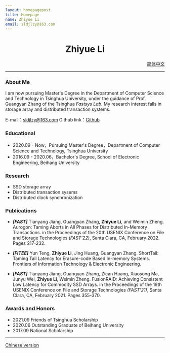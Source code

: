 ```yaml
---
layout: homepagepost
title: Homepage
name: Zhiyue Li
email: sldjlzy@163.com
---
```


# <center> Zhiyue Li

<p align="right"><a href="index.markdown">简体中文</a></p>

---

### About Me
I am now pursuing Master's Degree in the Department of Computer Science and Technology in Tsinghua University, under the guidance of Prof. Guangyan Zhang of the Tsinghua *Fastsys Lab*. My research interest falls in storage array and distributed transaction systems.


E-mail：sldjlzy@163.com 
Github link：[Github](github.com/lizhiyuell)

### Educational
* 2020.09 - Now，Pursuing Master's Degree，Department of Computer Science and Technology, Tsinghua University
* 2016.09 - 2020.06，Bachelor's Degree, School of Electronic Engineering, Beihang University

### Research
* SSD storage array
* Distributed transaction sysems
* Distributed clock synchronization

### Publications
* ***[FAST]*** Tianyang Jiang, Guangyan Zhang, **Zhiyue Li**, and Weimin Zheng. Aurogon: Taming Aborts in All Phases for Distributed In-Memory Transactions. in the Proceedings of the 20th USENIX Conference on File and Storage Technologies *(FAST'22)*, Santa Clara, CA, February 2022. Pages 217-232.

* ***[FITEE]*** Yun Teng, **Zhiyue Li**, Jing Huang, Guangyan Zhang. ShortTail: Taming Tail Latency for Erasure-code Based In-memory Systems. Frontiers of Information Technology & Electronic Engineering.

* ***[FAST]*** Tianyang Jiang, Guangyan Zhang, Zican Huang, Xiaosong Ma, Junyu Wei, **Zhiyue Li**, Weimin Zheng. FusionRAID: Achieving Consistent Low Latency for Commodity SSD Arrays. in the Proceedings of the 19th USENIX Conference on File and Storage Technologies *(FAST'21)*, Santa Clara, CA, February 2021. Pages 355-370.


### Awards and Honors
* 2021.09 Friends of Tsinghua Scholarship
* 2020.06 Outstanding Graduate of Beihang University
* 2017.09 National Scholarship


---
[Chinese version](index.markdown)